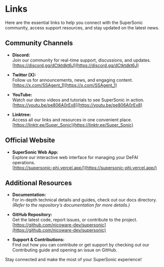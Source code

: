 # Links

Here are the essential links to help you connect with the SuperSonic community, access support resources, and stay updated on the latest news.

## Community Channels

- **Discord:**  
  Join our community for real-time support, discussions, and updates.  
  [https://discord.gg/dCtktdkt6J](https://discord.gg/dCtktdkt6J)

- **Twitter (X):**  
  Follow us for announcements, news, and engaging content.  
  [https://x.com/SSAgent_1](https://x.com/SSAgent_1)

- **YouTube:**  
  Watch our demo videos and tutorials to see SuperSonic in action.  
  [https://youtu.be/pe806A0rEx8](https://youtu.be/pe806A0rEx8)

- **Linktree:**  
  Access all our links and resources in one convenient place.  
  [https://linktr.ee/Super_Sonic](https://linktr.ee/Super_Sonic)

## Official Website

- **SuperSonic Web App:**  
  Explore our interactive web interface for managing your DeFAI operations.  
  [https://supersonic-phi.vercel.app/](https://supersonic-phi.vercel.app/)

## Additional Resources

- **Documentation:**  
  For in-depth technical details and guides, check out our docs directory.  
  *(Refer to the repository’s documentation for more details.)*

- **GitHub Repository:**  
  Get the latest code, report issues, or contribute to the project.  
  [https://github.com/nicoware-dev/supersonic](https://github.com/nicoware-dev/supersonic)

- **Support & Contributions:**  
  Find out how you can contribute or get support by checking out our Contributing guide and opening an issue on GitHub.

Stay connected and make the most of your SuperSonic experience!
